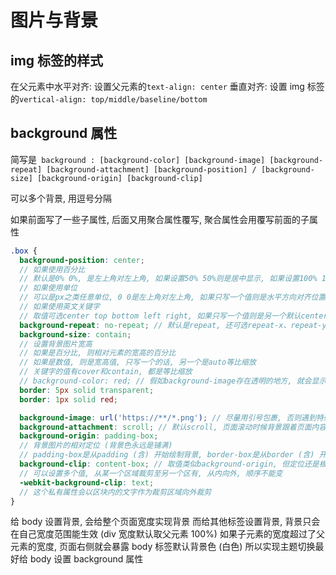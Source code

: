 # 图片与背景

## img 标签的样式

在父元素中水平对齐: 设置父元素的`text-align: center`
垂直对齐: 设置 img 标签的`vertical-align: top/middle/baseline/bottom`

## background 属性

简写是` background : [background-color] [background-image] [background-repeat] [background-attachment] [background-position] / [background-size] [background-origin] [background-clip]`

可以多个背景, 用逗号分隔

如果前面写了一些子属性, 后面又用聚合属性覆写, 聚合属性会用覆写前面的子属性

```scss
.box {
  background-position: center;
  // 如果使用百分比
  // 默认是0% 0%, 是左上角对左上角, 如果设置50% 50%则是居中显示, 如果设置100% 100%则是右下角对右下角, 如果只写一个值则是水平方向对齐位置, 垂直方向默认50%
  // 如果使用单位
  // 可以是px之类任意单位, 0 0是左上角对左上角, 如果只写一个值则是水平方向对齐位置, 垂直方向默认50%
  // 如果使用英文关键字
  // 取值可选center top bottom left right, 如果只写一个值则是另一个默认center
  background-repeat: no-repeat; // 默认是repeat, 还可选repeat-x、repeat-y
  background-size: contain;
  // 设置背景图片宽高
  // 如果是百分比, 则相对元素的宽高的百分比
  // 如果是数值, 则是宽高值, 只写一个的话, 另一个是auto等比缩放
  // 关键字的值有cover和contain, 都是等比缩放
  // background-color: red; // 假如background-image存在透明的地方, 就会显示background-color // 默认是transparent
  border: 5px solid transparent;
  border: 1px solid red;

  background-image: url('https://**/*.png'); // 尽量用引号包裹, 否则遇到特殊字符可能会识别出错
  background-attachment: scroll; // 默认scroll, 页面滚动时候背景跟着页面内容滚动, 还可选fixed, 页面滚动时候背景不滚动
  background-origin: padding-box;
  // 背景图片的相对定位 (背景色永远是铺满)
  // padding-box是从padding (含) 开始绘制背景, border-box是从border (含) 开始绘制背景, content-box是从content (含) 开始绘制背景
  background-clip: content-box; // 取值类似background-origin, 但定位还是根据background-origin, 然后再根据这个属性进行裁剪, 只显示范围内的背景
  // 可以设置多个值, 从某一个区域裁剪至另一个区有, 从内向外, 顺序不能变
  -webkit-background-clip: text;
  // 这个私有属性会以区块内的文字作为裁剪区域向外裁剪
}
```

给 body 设置背景, 会给整个页面宽度实现背景
而给其他标签设置背景, 背景只会在自己宽度范围能生效 (div 宽度默认取父元素 100%) 如果子元素的宽度超过了父元素的宽度, 页面右侧就会暴露 body 标签默认背景色 (白色)
所以实现主题切换最好给 body 设置 background 属性
